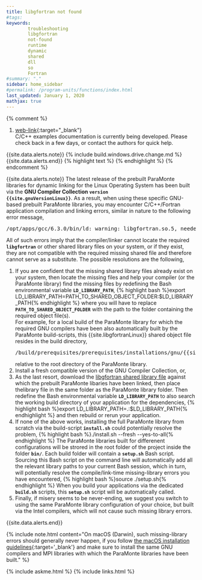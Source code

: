```yaml
---
title: libgfortran not found
#tags: 
keywords: 
        troubleshooting
        libgfortran
        not-found
        runtime
        dynamic
        shared
        dll
        so
        Fortran
#summary: "."
sidebar: home_sidebar
#permalink: /program-units/functions/index.html
last_updated: January 1, 2020
mathjax: true
---
```


{% comment %}
1. [web-link](){:target="_blank"}  
C/C++ examples documentation is currently being developed. Please check back in a few days, or contact the authors for quick help.  
<div id="toc"></div>  
{{site.data.alerts.note}}
{% include build.windows.drive.change.md %}
{{site.data.alerts.end}}
{% highlight text %}
{% endhighlight %}
<b><code></code></b>
{% endcomment %}


{{site.data.alerts.note}}
The latest release of the prebuilt ParaMonte libraries for dynamic linking for the Linux Operating System has been built via the <b>GNU Compiler Collection <code>version {{site.gnuVersionLinux}}</code></b>. As a result, when using these specific GNU-based prebuilt ParaMonte libraries, you may encounter C/C++/Fortran application compilation and linking errors, similar in nature to the following error message,  
<pre>
/opt/apps/gcc/6.3.0/bin/ld: warning: libgfortran.so.5, needed by libparamonte_c_linux_x64_gnu_release_shared_heap.so, not found
</pre>
All of such errors imply that the compiler/linker cannot locate the required <b><code>libgfortran</code></b> or other shared library files on your system, or if they exist, they are not compatible with the required missing shared file and therefore cannot serve as a substitute. The possible resolutions are the following,  

<ol>
    <li>
        If you are confident that the missing shared library files already exist on your system, then locate the missing files and help your compiler (or the ParaMonte library) find the missing files by redefining the Bash environmental variable <b><code>LD_LIBRARY_PATH</code></b>,  
        {% highlight bash %}export LD_LIBRARY_PATH=PATH_TO_SHARED_OBJECT_FOLDER:$LD_LIBRARY_PATH{% endhighlight %}
        where you will have to replace <b><code>PATH_TO_SHARED_OBJECT_FOLDER</code></b> with the path to the folder containing the required object file(s).
        <br>
        For example, for a local build of the ParaMonte library for which the required GNU compilers have been also automatically built by the ParaMonte build-scripts, this {{site.libgfortranLinux}} shared object file resides in the build directory,  
        <pre>/build/prerequisites/prerequisites/installations/gnu/{{site.gnuVersionLinux}}/lib64</pre> relative to the root directory of the ParaMonte library.
    </li>
    <li>
        Install a fresh compatible version of the GNU Compiler Collection, or,  
    </li>
    <li>
        As the last resort, download the <a href="{{site.currentReleaseDownload}}/{{site.libgfortranLinux}}">libgfortran shared library file</a> against which the prebuilt ParaMonte libaries have been linked, then place thelibrary file in the same folder as the ParaMonte library folder. Then redefine the Bash environmental variable <b><code>LD_LIBRARY_PATH</code></b> to also search the working build directory of your application for the dependencies,  
        {% highlight bash %}export LD_LIBRARY_PATH=.:$LD_LIBRARY_PATH{% endhighlight %}
        and then rebuild or rerun your application.
    </li>
    <li>
        If none of the above works, installing the full ParaMonte library from scratch via the build-script <b><code>install.sh</code></b> could potentially resolve the problem,
        {% highlight bash %}./install.sh --fresh --yes-to-all{% endhighlight %}
        The ParaMonte libraries built for differenent configurations will be strored in the root folder of the project inside the folder <b><code>bin/</code></b>. Each build folder will contain a <b><code>setup.sh</code></b> Bash script. Sourcing this Bash script on the command line will automatically add all the relevant library paths to your current Bash session, which in turn, will potentially resolve the compile/link-time missing-library errors you have encountered,  
        {% highlight bash %}source ./setup.sh{% endhighlight %}
        When you build your applications via the dedicated <b><code>build.sh</code></b> scripts, this <b><code>setup.sh</code></b> script will be automatically called.
    </li>
    <li>
        Finally, if misery seems to be never-ending, we suggest you switch to using the same ParaMonte library configuration of your choice, but built via the Intel compilers, which will not cause such missing library errors.
    </li>
</ol>

{{site.data.alerts.end}}

{% include note.html content="On macOS (Darwin), such missing-library errors should generally never happen, if you follow [the macOS installation guidelines](../../installation/macos/){:target='_blank'} and make sure to install the same GNU compilers and MPI libraries with which the ParaMonte libraries have been built." %}

{% include askme.html %}
{% include links.html %}
